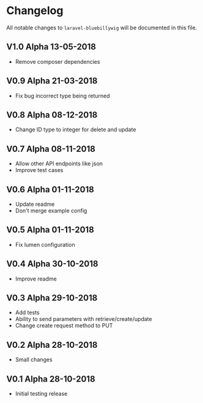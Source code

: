 # Changelog

All notable changes to `laravel-bluebillywig` will be documented in this file.

## V1.0 Alpha  13-05-2018

- Remove composer dependencies

## V0.9 Alpha  21-03-2018

- Fix bug incorrect type being returned

## V0.8 Alpha  08-12-2018

- Change ID type to integer for delete and update

## V0.7 Alpha  08-11-2018

- Allow other API endpoints like json
- Improve test cases

## V0.6 Alpha  01-11-2018

- Update readme
- Don't merge example config

## V0.5 Alpha  01-11-2018

- Fix lumen configuration

## V0.4 Alpha  30-10-2018

- Improve readme

## V0.3 Alpha  29-10-2018

- Add tests
- Ability to send parameters with retrieve/create/update
- Change create request method to PUT

## V0.2 Alpha  28-10-2018

- Small changes


## V0.1 Alpha  28-10-2018

- Initial testing release
